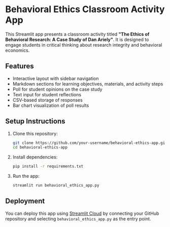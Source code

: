 # Behavioral Ethics Classroom Activity App

This Streamlit app presents a classroom activity titled **"The Ethics of Behavioral Research: A Case Study of Dan Ariely"**. It is designed to engage students in critical thinking about research integrity and behavioral economics.

## Features
- Interactive layout with sidebar navigation
- Markdown sections for learning objectives, materials, and activity steps
- Poll for student opinions on the case study
- Text input for student reflections
- CSV-based storage of responses
- Bar chart visualization of poll results

## Setup Instructions
1. Clone this repository:
   ```bash
   git clone https://github.com/your-username/behavioral-ethics-app.git
   cd behavioral-ethics-app
   ```
2. Install dependencies:
   ```bash
   pip install -r requirements.txt
   ```
3. Run the app:
   ```bash
   streamlit run behavioral_ethics_app.py
   ```

## Deployment
You can deploy this app using [Streamlit Cloud](https://streamlit.io/cloud) by connecting your GitHub repository and selecting `behavioral_ethics_app.py` as the entry point.
